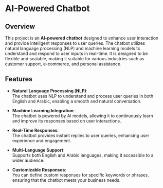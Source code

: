 # AI-Powered Chatbot

## Overview

This project is an **AI-powered chatbot** designed to enhance user interaction and provide intelligent responses to user queries. The chatbot utilizes natural language processing (NLP) and machine learning models to understand and respond to user inputs in real-time. It is designed to be flexible and scalable, making it suitable for various industries such as customer support, e-commerce, and personal assistance.

## Features

- **Natural Language Processing (NLP)**:  
  The chatbot uses NLP to understand and process user queries in both English and Arabic, enabling a smooth and natural conversation.
  
- **Machine Learning Integration**:  
  The chatbot is powered by AI models, allowing it to continuously learn and improve its responses based on user interactions.
  
- **Real-Time Responses**:  
  The chatbot provides instant replies to user queries, enhancing user experience and engagement.
  
- **Multi-Language Support**:  
  Supports both English and Arabic languages, making it accessible to a wider audience.
  
- **Customizable Responses**:  
  You can define custom responses for specific keywords or phrases, ensuring that the chatbot meets your business needs.

